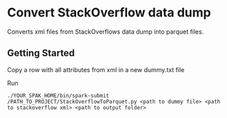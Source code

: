 # Convert StackOverflow data dump
Converts xml files from StackOverflows data dump into parquet files. 

## Getting Started

Copy a row with all attributes from xml in a new dummy.txt file

Run 

```
./YOUR_SPAK_HOME/bin/spark-submit /PATH_TO_PROJECT/StackOverflowToParquet.py <path to dummy file> <path to stackoverflow xml> <path to output folder>

```


